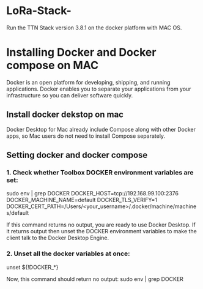 # LoRa-Stack-
Run the TTN Stack version 3.8.1 on the docker platform with MAC OS.
# Installing Docker and Docker compose on MAC
Docker is an open platform for developing, shipping, and running applications. Docker enables you to separate your applications from your infrastructure so you can deliver software quickly. 
## Install docker dekstop on mac
Docker Desktop for Mac already include Compose along with other Docker apps, so Mac users do not need to install Compose separately. 
## Setting docker and docker compose
### 1. Check whether Toolbox DOCKER environment variables are set:

 sudo env | grep DOCKER
 DOCKER_HOST=tcp://192.168.99.100:2376
 DOCKER_MACHINE_NAME=default
 DOCKER_TLS_VERIFY=1
 DOCKER_CERT_PATH=/Users/<your_username>/.docker/machine/machines/default
 
If this command returns no output, you are ready to use Docker Desktop.
If it returns output then unset the DOCKER environment variables to make the client talk to the Docker Desktop Engine.
### 2. Unset all the docker variables at once:
unset ${!DOCKER_*}

Now, this command should return no output:
sudo env | grep DOCKER 
